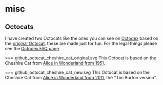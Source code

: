 misc
====

Octocats
--------

I have created two Octocats like the ones you can see on [Octodex](http://octodex.github.com/) based on the [original Octocat](http://octodex.github.com/original/), these are made just for fun. For the legal things please see the [Octodex FAQ page](http://octodex.github.com/faq.html).

=== github_octocat_cheshire_cat_original.svg
This Octocat is based on the Cheshire Cat from [Alice in Wonderland from 1951](http://en.wikipedia.org/wiki/Alice_in_Wonderland_(1951_film)).

=== github_octocat_cheshire_cat_new.svg
This Octocat is based on the Cheshire Cat from [Alice in Wonderland from 2011](http://en.wikipedia.org/wiki/Alice_in_Wonderland_(2010_film)), the "Tim Burton version".
